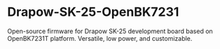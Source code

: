 # Drapow-SK-25-OpenBK7231
Open-source firmware for Drapow SK-25 development board based on OpenBK7231T platform. Versatile, low power, and customizable.
